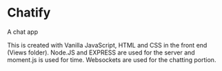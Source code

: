 # Chatify
A chat app

This is created with Vanilla JavaScript, HTML and CSS in the front end (Views folder). Node.JS and EXPRESS are used for the server and moment.js is used for time. Websockets are used for the chatting portion.
